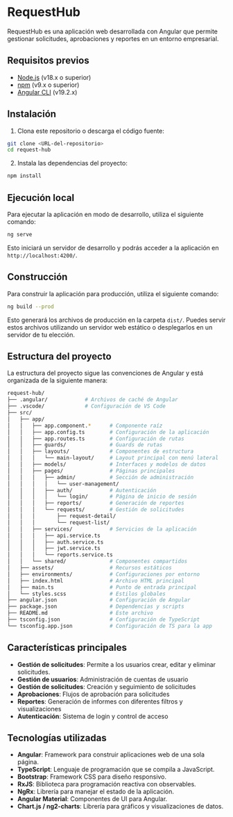 # RequestHub

RequestHub es una aplicación web desarrollada con Angular que permite gestionar solicitudes, aprobaciones y reportes en un entorno empresarial.

## Requisitos previos

- [Node.js](https://nodejs.org/) (v18.x o superior)
- [npm](https://www.npmjs.com/) (v9.x o superior)
- [Angular CLI](https://angular.dev/tools/cli) (v19.2.x)

## Instalación

1. Clona este repositorio o descarga el código fuente:

```bash
git clone <URL-del-repositorio>
cd request-hub
```
2. Instala las dependencias del proyecto:

```bash
npm install
```

## Ejecución local
Para ejecutar la aplicación en modo de desarrollo, utiliza el siguiente comando:

```bash
ng serve
```
Esto iniciará un servidor de desarrollo y podrás acceder a la aplicación en `http://localhost:4200/`.

## Construcción
Para construir la aplicación para producción, utiliza el siguiente comando:

```bash
ng build --prod
```
Esto generará los archivos de producción en la carpeta `dist/`.
Puedes servir estos archivos utilizando un servidor web estático o desplegarlos en un servidor de tu elección.

## Estructura del proyecto
La estructura del proyecto sigue las convenciones de Angular y está organizada de la siguiente manera:

```bash
request-hub/
├── .angular/            # Archivos de caché de Angular
├── .vscode/             # Configuración de VS Code
├── src/
│   ├── app/
│   │   ├── app.component.*      # Componente raíz
│   │   ├── app.config.ts        # Configuración de la aplicación
│   │   ├── app.routes.ts        # Configuración de rutas
│   │   ├── guards/              # Guards de rutas
│   │   ├── layouts/             # Componentes de estructura
│   │   │   └── main-layout/     # Layout principal con menú lateral
│   │   ├── models/              # Interfaces y modelos de datos
│   │   ├── pages/               # Páginas principales
│   │   │   ├── admin/           # Sección de administración
│   │   │   │   └── user-management/
│   │   │   ├── auth/            # Autenticación
│   │   │   │   └── login/       # Página de inicio de sesión
│   │   │   ├── reports/         # Generación de reportes
│   │   │   └── requests/        # Gestión de solicitudes
│   │   │       ├── request-detail/
│   │   │       └── request-list/
│   │   ├── services/            # Servicios de la aplicación
│   │   │   ├── api.service.ts
│   │   │   ├── auth.service.ts
│   │   │   ├── jwt.service.ts
│   │   │   └── reports.service.ts
│   │   └── shared/              # Componentes compartidos
│   ├── assets/                  # Recursos estáticos
│   ├── environments/            # Configuraciones por entorno
│   ├── index.html               # Archivo HTML principal
│   ├── main.ts                  # Punto de entrada principal
│   └── styles.scss              # Estilos globales
├── angular.json                 # Configuración de Angular
├── package.json                 # Dependencias y scripts
├── README.md                    # Este archivo
├── tsconfig.json                # Configuración de TypeScript
└── tsconfig.app.json            # Configuración de TS para la app
```

## Características principales

- **Gestión de solicitudes**: Permite a los usuarios crear, editar y eliminar solicitudes.
- **Gestión de usuarios**: Administración de cuentas de usuario
- **Gestión de solicitudes**: Creación y seguimiento de solicitudes
- **Aprobaciones**: Flujos de aprobación para solicitudes
- **Reportes**: Generación de informes con diferentes filtros y visualizaciones
- **Autenticación**: Sistema de login y control de acceso

## Tecnologías utilizadas
- **Angular**: Framework para construir aplicaciones web de una sola página.
- **TypeScript**: Lenguaje de programación que se compila a JavaScript.
- **Bootstrap**: Framework CSS para diseño responsivo.
- **RxJS**: Biblioteca para programación reactiva con observables.
- **NgRx**: Librería para manejar el estado de la aplicación.
- **Angular Material**: Componentes de UI para Angular.
- **Chart.js / ng2-charts**: Librería para gráficos y visualizaciones de datos.
